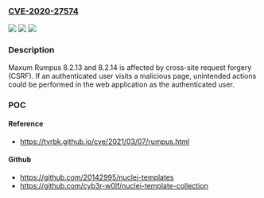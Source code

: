 ### [CVE-2020-27574](https://cve.mitre.org/cgi-bin/cvename.cgi?name=CVE-2020-27574)
![](https://img.shields.io/static/v1?label=Product&message=n%2Fa&color=blue)
![](https://img.shields.io/static/v1?label=Version&message=n%2Fa&color=blue)
![](https://img.shields.io/static/v1?label=Vulnerability&message=n%2Fa&color=brighgreen)

### Description

Maxum Rumpus 8.2.13 and 8.2.14 is affected by cross-site request forgery (CSRF). If an authenticated user visits a malicious page, unintended actions could be performed in the web application as the authenticated user.

### POC

#### Reference
- https://tvrbk.github.io/cve/2021/03/07/rumpus.html

#### Github
- https://github.com/20142995/nuclei-templates
- https://github.com/cyb3r-w0lf/nuclei-template-collection

